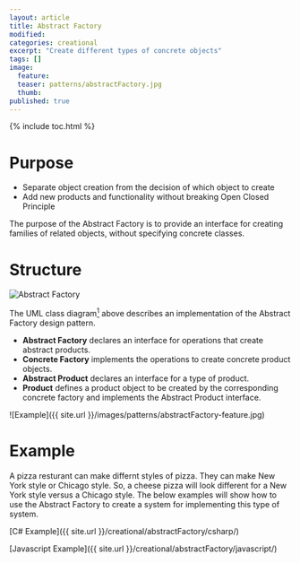 ```yaml
---
layout: article
title: Abstract Factory
modified:
categories: creational
excerpt: "Create different types of concrete objects"
tags: []
image:
  feature:
  teaser: patterns/abstractFactory.jpg
  thumb:
published: true
---
```


{% include toc.html %}

# Purpose

* Separate object creation from the decision of which object to create
* Add new products and functionality without breaking Open Closed Principle

The purpose of the Abstract Factory is to provide an interface for creating families of related objects, without specifying concrete classes.

# Structure

![Abstract Factory](https://upload.wikimedia.org/wikipedia/commons/thumb/9/9d/Abstract_factory_UML.svg/640px-Abstract_factory_UML.svg.png)


The UML class diagram[<sup>1</sup>](https://en.wikipedia.org/wiki/Abstract_factory_pattern) above describes an implementation of the Abstract Factory design pattern.  

* **Abstract Factory** declares an interface for operations that create abstract products.
* **Concrete Factory** implements the operations to create concrete product objects.
* **Abstract Product** declares an interface for a type of product.
* **Product** defines a product object to be created by the corresponding concrete factory and implements the Abstract Product interface.

![Example]({{ site.url }}/images/patterns/abstractFactory-feature.jpg)

# Example 
A pizza resturant can make differnt styles of pizza. They can make New York style or Chicago style. So, a cheese pizza will look different for a New York
style versus a Chicago style. The below examples will show how to use the Abstract Factory to create a system for implementing this type of system.

 [C# Example]({{ site.url }}/creational/abstractFactory/csharp/)


 [Javascript Example]({{ site.url }}/creational/abstractFactory/javascript/)